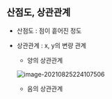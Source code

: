 ## 산점도, 상관관계

- 산점도 : 점이 흩어진 정도

- 상관관계 : x, y의 변량 관계

  - 양의 상관관계

  ![image-20210825224107506](C:/Users/NaEunSu/AppData/Roaming/Typora/typora-user-images/image-20210825224107506.png)

  - 음의 상관관계

  

